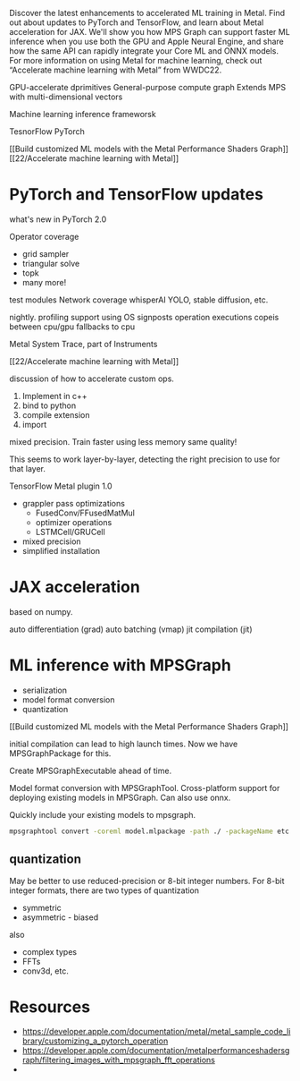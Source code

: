 Discover the latest enhancements to accelerated ML training in Metal. Find out about updates to PyTorch and TensorFlow, and learn about Metal acceleration for JAX. We'll show you how MPS Graph can support faster ML inference when you use both the GPU and Apple Neural Engine, and share how the same API can rapidly integrate your Core ML and ONNX models. For more information on using Metal for machine learning, check out “Accelerate machine learning with Metal” from WWDC22.

GPU-accelerate dprimitives
General-purpose compute graph
Extends MPS with multi-dimensional vectors

Machine learning inference frameworsk

TesnorFlow
PyTorch

[[Build customized ML models with the Metal Performance Shaders Graph]]
[[22/Accelerate machine learning with Metal]]

# PyTorch and TensorFlow updates

what's new in PyTorch 2.0

Operator coverage
* grid sampler
* triangular solve
* topk
* many more!

test modules
Network coverage
whisperAI
YOLO, stable diffusion, etc.

nightly.
profiling support using OS signposts
operation executions
copeis between cpu/gpu
fallbacks to cpu

Metal System Trace, part of Instruments

[[22/Accelerate machine learning with Metal]]

discussion of how to accelerate custom ops.
1.  Implement in c++
2. bind to python
3. compile extension
4. import

mixed precision.
Train faster using less memory
same quality!

This seems to work layer-by-layer, detecting the right precision to use for that layer.

TensorFlow Metal plugin 1.0
* grappler pass optimizations
	* FusedConv/FFusedMatMul
	* optimizer operations
	* LSTMCell/GRUCell
* mixed precision
* simplified installation



# JAX acceleration

based on numpy.

auto differentiation (grad)
auto batching (vmap)
jit compilation (jit)


# ML inference with MPSGraph

* serialization
* model format conversion
* quantization

[[Build customized ML models with the Metal Performance Shaders Graph]]

initial compilation can lead to high launch times.  Now we have MPSGraphPackage for this.

Create MPSGraphExecutable ahead of time.  

Model format conversion with MPSGraphTool.
Cross-platform support for deploying existing models in MPSGraph.
Can also use onnx.

Quickly include your existing models to mpsgraph.

```bash
mpsgraphtool convert -coreml model.mlpackage -path ./ -packageName etc etc
```

## quantization

May be better to use reduced-precision or 8-bit integer numbers.
For 8-bit integer formats, there are two types of quantization
* symmetric
* asymmetric - biased

also
* complex types
* FFTs
* conv3d, etc.


# Resources
* https://developer.apple.com/documentation/metal/metal_sample_code_library/customizing_a_pytorch_operation
* https://developer.apple.com/documentation/metalperformanceshadersgraph/filtering_images_with_mpsgraph_fft_operations
* 